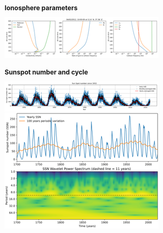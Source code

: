 ## Ionosphere parameters 
![alt text](https://github.com/FasilGibdaw/Ionosphere/blob/main/conductivity_plot.png)

## Sunspot number and cycle 

![alt text](https://github.com/FasilGibdaw/Ionosphere/blob/main/SSN_1932_to_present.png)
![alt text](https://github.com/FasilGibdaw/Ionosphere/blob/main/SunSpotNumber.png)
